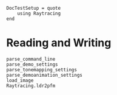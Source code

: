 ```@meta
DocTestSetup = quote
    using Raytracing
end
```

# Reading and Writing

```@docs
parse_command_line
parse_demo_settings
parse_tonemapping_settings
parse_demoanimation_settings
load_image
Raytracing.ldr2pfm
```
